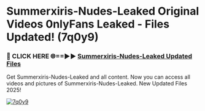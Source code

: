 # Summerxiris-Nudes-Leaked Original Videos 0nlyFans Leaked - Files Updated! (7q0y9)

<h3>🔴 CLICK HERE 🌐==►► <a href="https://tinyurl.com/4mcuefdz" rel="nofollow">Summerxiris-Nudes-Leaked Updated Files</a></h3>

Get Summerxiris-Nudes-Leaked and all content. Now you can access all videos and pictures of Summerxiris-Nudes-Leaked. New Updated Files 2025!

[![7q0y9](https://i.imgur.com/StAQSOY.gif)](https://tinyurl.com/4mcuefdz)
